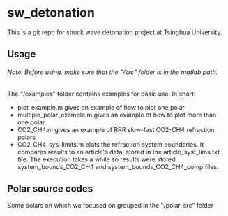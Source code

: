 # sw_detonation
This is a git repo for shock wave detonation project at Tsinghua University.


## Usage
###### Note: Before using, make sure that the "/src" folder is in the matlab path.
The "/examples" folder contains examples for basic use. In short:

  - plot_example.m gives an example of how to plot one polar
  - multiple_polar_example.m gives an example of how to plot more than one polar
  - CO2_CH4.m gives an example of RRR slow-fast CO2-CH4 refraction polars
  - CO2_CH4_sys_limits.m plots the refraction system boundaries. It compares results to an article's data, stored in the article_syst_lims.txt file. The execution takes a while so results were stored system_bounds_CO2_CH4 and system_bounds_CO2_CH4_comp files.

## Polar source codes
Some polars on which we focused on grouped in the "/polar_src" folder
